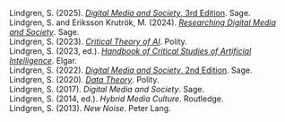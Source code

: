 Lindgren, S. (2025). [_Digital Media and Society_, 3rd Edition](https://uk.sagepub.com/en-gb/eur/digital-media-and-society/book286229). Sage.<br>
Lindgren, S. and Eriksson Krutrök, M. (2024). [_Researching Digital Media and Society_](https://uk.sagepub.com/en-gb/eur/researching-digital-media-and-society/book281848). Sage.<br>
Lindgren, S. (2023). [_Critical Theory of AI_](https://www.wiley.com/en-gb/Critical+Theory+of+AI-p-9781509555772). Polity.<br>
Lindgren, S. (2023, ed.). [_Handbook of Critical Studies of Artificial Intelligence_](https://www.e-elgar.com/shop/gbp/handbook-of-critical-studies-of-artificial-intelligence-9781803928555.html). Elgar.<br>
Lindgren, S. (2022). [_Digital Media and Society_, 2nd Edition](https://web.archive.org/web/20220706033802/https://uk.sagepub.com/en-gb/eur/digital-media-and-society/book270473). Sage.<br>
Lindgren, S. (2020). [_Data Theory_](https://www.wiley.com/en-us/Data+Theory%3A+Interpretive+Sociology+and+Computational+Methods-p-9781509539284). Polity.<br>
Lindgren, S. (2017). _Digital Media and Society_. Sage.<br>
Lindgren, S. (2014, ed.). _Hybrid Media Culture_. Routledge.<br>
Lindgren, S. (2013). _New Noise_. Peter Lang.<br>
